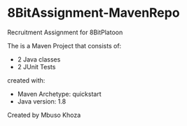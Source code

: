 # 8BitAssignment-MavenRepo
Recruitment Assignment for 8BitPlatoon

The is a Maven Project that consists of:
* 2 Java classes
* 2 JUnit Tests

created with:
* Maven Archetype: quickstart
* Java version: 1.8

Created by
Mbuso Khoza
